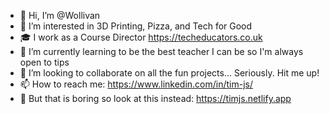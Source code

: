 - 👋 Hi, I’m @Wollivan
- 👀 I’m interested in 3D Printing, Pizza, and Tech for Good
- 🎓 I work as a Course Director https://techeducators.co.uk
- 🌱 I’m currently learning to be the best teacher I can be so I'm always open to tips
- 💞️ I’m looking to collaborate on all the fun projects... Seriously. Hit me up!
- 📫 How to reach me: https://www.linkedin.com/in/tim-js/
- 🤙 But that is boring so look at this instead: https://timjs.netlify.app
